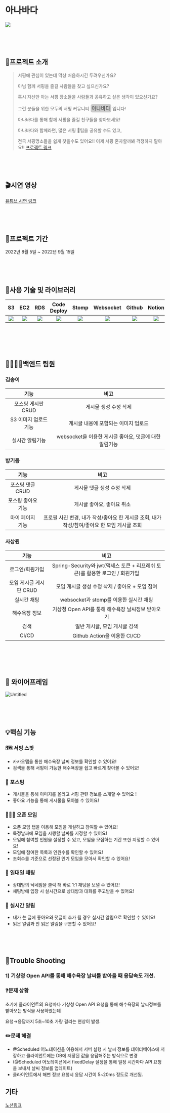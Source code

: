 # 아나바다

<img src="https://s3.us-west-2.amazonaws.com/secure.notion-static.com/f1b18afe-b4c6-47bb-806e-d2064cedca1c/Untitled.png?X-Amz-Algorithm=AWS4-HMAC-SHA256&X-Amz-Content-Sha256=UNSIGNED-PAYLOAD&X-Amz-Credential=AKIAT73L2G45EIPT3X45%2F20220915%2Fus-west-2%2Fs3%2Faws4_request&X-Amz-Date=20220915T094305Z&X-Amz-Expires=86400&X-Amz-Signature=0d9969b61e305356a536970fc77ea3a2f01b36a48fba703bf9a3d82639993f87&X-Amz-SignedHeaders=host&response-content-disposition=filename%20%3D%22Untitled.png%22&x-id=GetObject" ></img>

<br/>
<br/>
<br/>

## 📢프로젝트 소개

> 서핑에 관심이 있는데 막상 처음하시긴 두려우신가요?
>
> 아님 함께 서핑을 즐길 사람들을 찾고 싶으신가요?
>
> 혹시 자신만 아는 서핑 장소들을 사람들과 공유하고 싶은 생각이
> 있으신가요?
>
> 그런 분들을 위한 모두의 서핑 커뮤니티 **<span style="background-color:rgba(0,0,0,0.2);padding:0.2rem;font-size:1rem;border-radius:5px">아나바다</span>** 입니다!
>
> 아나바다를 통해 함께 서핑을 즐길 친구들을 찾아보세요!
>
> 아나바다와 함께라면, 많은 서핑 🍯팁을 공유할 수도 있고,
>
> 전국 서핑명소들을 쉽게 찾을수도 있어요!!
> 이제 서핑 혼자할까봐 걱정하지 말아요!!
[프로젝트 링크](https://ohanabada.com)

<br/>
<br/>
<br/>

## 🎬시연 영상

[유튜브 시연 링크](https://www.youtube.com/watch?v=iiNQ58_z8nE)

<br/>
<br/>
<br/>

## 📅프로젝트 기간

2022년 8월 5일 ~ 2022년 9월 15일

<br/>
<br/>
<br/>

## **🔨사용 기술 및 라이브러리**
|                                                   S3                                                   |                                                    EC2                                                    |                                                     RDS                                                      |                               Code Deploy                               |                             Stomp                              |                                                    Websocket                                                    |                                                           Github                                                            |                                                        Notion                                                        |                                                 Spring-boot                                                 |                                                 JWT                                                 |                                                Redis                                                 |                                             Github action                                              |
| :-------------------------------------------------------------------------------------------------------------: | :-------------------------------------------------------------------------------------------------------------: | :-------------------------------------------------------------------------------------------------------------: | :-------------------------------------------------------------------------------------------------------------: | :-------------------------------------------------------------------------------------------------------------: | :------------------------------------------------------------------------------------------------------------: | :-----------------------------------------------------------------------------: | :---------------------------------------------------------------: | :-------------------------------------------------------------------------------------------------------------: | :-------------------------------------------------------------------------------------------------------------------------: | :------------------------------------------------------------------------------------------------------------------------: | :-------------------------------------------------------------------------------------------------------------: 
| <img src="https://braze-marketing-assets.s3.amazonaws.com/images/partner_logos/amazon-s3.png"></img> | <img src="https://images.velog.io/images/dlrmsghks7/post/8e5bdf98-f340-4eb2-b50e-a44ee167eb6d/aws-ec2.jpg"></img> | <img  src="https://velog.velcdn.com/images/youngloper77/post/cff548e9-cd40-489d-8418-5944ac978282/image.png"></img> | <img src="https://img1.daumcdn.net/thumb/R800x0/?scode=mtistory2&fname=https%3A%2F%2Fblog.kakaocdn.net%2Fdn%2FbQfbXH%2FbtqGxcTsgwh%2FWxYFikh9RwpjaqqJ0oNpbk%2Fimg.png"></img> | <img src="https://stomp.github.io/images/project-logo.png"></img> | <img src="https://velog.velcdn.com/images/wnduf8922/post/b3f23e4b-def8-45b7-a52a-31aab2daef76/image.png"></img> | <img src="https://play-lh.googleusercontent.com/PCpXdqvUWfCW1mXhH1Y_98yBpgsWxuTSTofy3NGMo9yBTATDyzVkqU580bfSln50bFU"></img> | <img src="https://play-lh.googleusercontent.com/MwWEBBjTzLiqWbiItGk49Yae_4dmGHHIq0iYfOjFmegIirZk5waqG4ufff24pfuUvA"></img> | <img src="https://velog.velcdn.com/post-images/kingcjy/229cb740-656c-11e9-96a7-a54853fd0f89/spring-boot-logo.png"></img> | <img src="https://velog.velcdn.com/images%2Fjinyoungchoi95%2Fpost%2F6b36ce33-d4ad-4bb4-9490-0396e4a52b20%2F0.png"></img> | <img src="https://velog.velcdn.com/images/rara_kim/post/b710ebe2-4362-4ca2-80f2-375dd07c3e0b/image.png"></img> | <img src="https://velog.velcdn.com/images/dsa2341/post/3542375b-6b2f-4896-b436-f9b64c87db41/image.png"></img> |

<br/>
<br/>
<br/>
<br/>

## **👨‍👩‍👧‍👦백엔드 팀원**

### 김송이

|     기능     |                        비고                        |
| :----------: | :------------------------------------------------: |
| 포스팅 게시판 CRUD  |           게시물 생성 수정 삭제           |
| S3 이미지 업로드 기능 |    게시글 내용에 포함되는 이미지 업로드    |
|  실시간 알림기능   |   websocket을 이용한 게시글 좋아요, 댓글에 대한 알림기능   |

### 방기웅

|        기능        |                                      비고                                       |
| :----------------: | :-----------------------------------------------------------------------------: |
|    포스팅 댓글 CRUD    |                           게시물 댓글 생성 수정 삭제                           |
|    포스팅 좋아요 기능   |                              게시글 좋아요, 좋아요 취소                              |
|    마이 페이지 기능    |   프로필 사진 변경, 내가 작성/좋아요 한 게시글 조회, 내가 작성/참여/좋아요 한 모임 게시글 조회   |

### 사상원

|      기능      |                       비고                        |
| :------------: | :-----------------------------------------------: |
|    로그인/회원가입       |    Spring-Security와 jwt(액세스 토큰 + 리프레쉬 토큰)를 활용한 로그인 / 회원가입   |
|  모임 게시글 게시판 CRUD  |                 모임 게시글 생성 수정 삭제 / 좋아요 + 모임 참여                  |
|        실시간 채팅       |                     websocket과 stomp를 이용한 실시간 채팅                     |
|       해수욕장 정보       |                 기상청 Open API를 통해 해수욕장 날씨정보 받아오기                 |
|           검색           |                           일반 게시글, 모임 게시글 검색                       |
|          CI/CD           |                           Github Action을 이용한 CI/CD                       |

<br/>

<br/>
<br/>
<br/>

## 🎨 와이어프레임

![Untitled](https://s3.us-west-2.amazonaws.com/secure.notion-static.com/31d47c25-37fa-48da-85fa-1510ea38f352/Untitled.png?X-Amz-Algorithm=AWS4-HMAC-SHA256&X-Amz-Content-Sha256=UNSIGNED-PAYLOAD&X-Amz-Credential=AKIAT73L2G45EIPT3X45%2F20220915%2Fus-west-2%2Fs3%2Faws4_request&X-Amz-Date=20220915T094510Z&X-Amz-Expires=86400&X-Amz-Signature=2149927d2cad96b172e34d4f55f0ef5b4e50b280648e9feae4a2f0f139719e8d&X-Amz-SignedHeaders=host&response-content-disposition=filename%20%3D%22Untitled.png%22&x-id=GetObject)

<br/>
<br/>
<br/>

## 💡핵심 기능

### 🗺️ **서핑 스팟**

- 카카오맵을 통한 해수욕장 날씨 정보를 확인할 수 있어요!
- 검색을 통해 서핑이 가능한 해수욕장을 쉽고 빠르게 찾아볼 수 있어요!

### 📝 **포스팅**

- 게시물을 통해 이미지를 올리고 서핑 관련 정보를 소개할 수 있어요 !
- 좋아요 기능을 통해 게시물을 모아볼 수 있어요!

### 🧑‍🤝‍🧑 **오픈 모임**

- 오픈 모임 탭을 이용해 모임을 개설하고 참여할 수 있어요!
- 특정날짜에 모임을 시행할 날짜를 지정할 수 있어요!
- 모임에 참여할 인원을 설정할 수 있고, 모임을 모집하는 기간 또한 지정할 수 있어요!
- 모임에 참여한 목록과 인원수를 확인할 수 있어요!
- 조회수를 기준으로 선정된 인기 모임을 모아서 확인할 수 있어요!

### 💬 **일대일 채팅**

- 상대방의 닉네임을 클릭 해 바로 1:1 채팅을 보낼 수 있어요!
- 채팅방에 입장 시 실시간으로 상대방과 대화를 주고받을 수 있어요!

### 🔔 **실시간 알림**

- 내가 쓴 글에 좋아요와 댓글이 추가 될 경우 실시간 알림으로 확인할 수 있어요!
- 읽은 알림과 안 읽은 알림을 구분할 수 있어요!

<br/>
<br/>
<br/>

## 💫Trouble Shooting

### 1) 기상청 Open API를 통해 해수욕장 날씨를 받아올 때 응답속도 개선.

### ❓문제 상황

초기에 클라이언트의 요청마다 기상청 Open API 요청을 통해 해수욕장의 날씨정보를 받아오는 방식을 사용하였는데 

요청→응답까지 5초~10초 가량 걸리는 현상이 발생.

### ✏️문제 해결

- @Scheduled 어노테이션을 이용해서 서버 실행 시 날씨 정보를 데이터베이스에 저장하고 클라이언트에는 DB에 저장된 값을 응답해주는 방식으로 변경
- (@Scheduled 어노테이션에서 fixedDelay 설정을 통해 일정 시간마다 API 요청을 보내서 날씨 정보를 업데이트)
- 클라이언트에서 해변 정보 요청시 응답 시간이 5~20ms 정도로 개선됨.

## **기타**

[노션링크](https://www.notion.so/503e00648f9d4e148496fb244b05be26)
